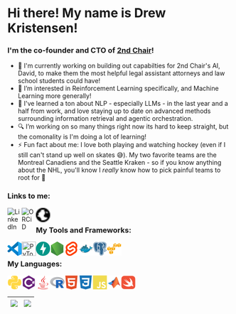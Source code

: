 # Hi there! My name is Drew Kristensen!

### I'm the co-founder and CTO of [2nd Chair](https://2ndchair.ai)!
- :pencil: I'm currently working on building out capabilties for 2nd Chair's AI, David, to make them the most helpful legal assistant attorneys and law school students could have!
- :brain: I’m interested in Reinforcement Learning specifically, and Machine Learning more generally! 
- :seedling: I've learned a ton about NLP - especially LLMs - in the last year and a half from work, and love staying up to date on advanced methods surrounding information retrieval and agentic orchestration.
- :mag: I’m working on so many things right now its hard to keep straight, but the comonality is I'm doing a lot of learning!
- :zap: Fun fact about me: I love both playing and watching hockey (even if I still can't stand up well on skates :sweat_smile:). My two favorite teams are the Montreal Canadiens and the Seattle Kraken - so if you know anything about the NHL, you'll know I *really* know how to pick painful teams to root for :see_no_evil:


### Links to me:

[<img align="left" title="LinkedIn" width="32px" src="https://cdn.worldvectorlogo.com/logos/linkedin-icon-2.svg"/>]("https://linkedin/in/Drew-Kristensen")
[<img align="left" title="ORCiD" width="32px" src="https://upload.wikimedia.org/wikipedia/commons/0/06/ORCID_iD.svg"/>]("https://orcid.org/0000-0001-5540-5011")
[<img align="left" title="Github Pages" width="32px" src="https://raw.githubusercontent.com/iconic/open-iconic/master/svg/globe.svg"/>]("https://github.io/dkristensen")
<br/>

### My Tools and Frameworks:

<img align="left" title="VSCode" height="32px" width="32px" src="https://raw.githubusercontent.com/devicons/devicon/2ae2a900d2f041da66e950e4d48052658d850630/icons/vscode/vscode-original.svg"/>
<img align="left" title="PyTorch" height="32px" width="32px" src="https://upload.wikimedia.org/wikipedia/commons/1/10/PyTorch_logo_icon.svg"/>
<img align="left" title="FastAPI" height="32px" width="32px" src="https://raw.githubusercontent.com/devicons/devicon/ca28c779441053191ff11710fe24a9e6c23690d6/icons/fastapi/fastapi-original.svg"/>
<img align="left" title="NodeJS" height="32px" width="32px" src="https://raw.githubusercontent.com/devicons/devicon/2ae2a900d2f041da66e950e4d48052658d850630/icons/nodejs/nodejs-original.svg"/>
<img align="left" title="SvelteKit" height="32px" width="32px" src="https://github.com/devicons/devicon/blob/master/icons/svelte/svelte-original.svg"/>
<img align="left" title="Docker" height="32px" width="32px" src="https://raw.githubusercontent.com/devicons/devicon/ca28c779441053191ff11710fe24a9e6c23690d6/icons/docker/docker-original.svg"/>
<img align="left" title="PostgreSQL" height="32px" width="32px" src="https://raw.githubusercontent.com/devicons/devicon/ca28c779441053191ff11710fe24a9e6c23690d6/icons/postgresql/postgresql-plain.svg"/>
<img align="left" title="AWS" height="32px" width="32px" src="https://raw.githubusercontent.com/devicons/devicon/2ae2a900d2f041da66e950e4d48052658d850630/icons/amazonwebservices/amazonwebservices-original.svg"/>
<br/>

### My Languages:

<img align="left" title="Python" width="32px" src="https://raw.githubusercontent.com/devicons/devicon/2ae2a900d2f041da66e950e4d48052658d850630/icons/python/python-plain.svg"/>
<img align="left" title="C#" width="32px" src="https://raw.githubusercontent.com/devicons/devicon/ca28c779441053191ff11710fe24a9e6c23690d6/icons/csharp/csharp-plain.svg"/>
<img align="left" title="Java" width="32px" src="https://raw.githubusercontent.com/devicons/devicon/2ae2a900d2f041da66e950e4d48052658d850630/icons/java/java-plain.svg"/>
<img align="left" title="R" width="32px" src="https://raw.githubusercontent.com/devicons/devicon/2ae2a900d2f041da66e950e4d48052658d850630/icons/r/r-original.svg"/>
<img align="left" title="HTML" width="32px" src="https://raw.githubusercontent.com/devicons/devicon/2ae2a900d2f041da66e950e4d48052658d850630/icons/html5/html5-plain.svg"/>
<img align="left" title="CSS" width="32px" src="https://raw.githubusercontent.com/devicons/devicon/2ae2a900d2f041da66e950e4d48052658d850630/icons/css3/css3-plain.svg"/>
<img align="left" title="JavaScript" width="32px" src="https://raw.githubusercontent.com/devicons/devicon/2ae2a900d2f041da66e950e4d48052658d850630/icons/javascript/javascript-plain.svg"/>
<img align="left" title="MATLAB" width="32px" src="https://raw.githubusercontent.com/devicons/devicon/2ae2a900d2f041da66e950e4d48052658d850630/icons/matlab/matlab-original.svg"/>
<img align="left" title="Swift" width="32px" src="https://raw.githubusercontent.com/devicons/devicon/2ae2a900d2f041da66e950e4d48052658d850630/icons/swift/swift-original.svg"/>
<br/>
<br/>

<table>
<thead>
<tr>
<th>
  <img align="center" height="100%" src="https://github-readme-stats-9oqgkxmey-dkristensen.vercel.app/api?username=dkristensen&count_private=true&show_icons=true&hide_border=true" />
</th>
<th>
  <img align="center" height="100%" src="https://github-readme-stats-9oqgkxmey-dkristensen.vercel.app/api/top-langs/?username=dkristensen&layout=compact&hide_border=true&hide=jupyter%20notebook&langs_count=6" />
</th>
</tr>
</thead>
</table>
